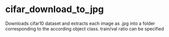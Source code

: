 # cifar_download_to_jpg
Downloads cifar10 dataset and extracts each image as .jpg into a folder corresponding to the according object class. train/val ratio can be specified
